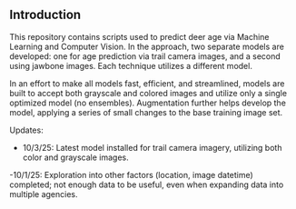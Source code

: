 ## Introduction

This repository contains scripts used to predict deer age via Machine Learning and Computer Vision. In the approach, two separate models are developed: one for age prediction via trail camera images, and a second using jawbone images. Each technique utilizes a different model.

In an effort to make all models fast, efficient, and streamlined, models are built to accept both grayscale and colored images  and utilize only a single optimized model (no ensembles). Augmentation further helps develop the model, applying a series of small changes to the base training image set.

Updates:
- 10/3/25: Latest model installed for trail camera imagery, utilizing both color and grayscale images.

-10/1/25: Exploration into other factors (location, image datetime) completed; not enough data to be useful, even when expanding data into multiple agencies.